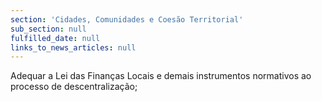 ```yaml
---
section: 'Cidades, Comunidades e Coesão Territorial'
sub_section: null
fulfilled_date: null
links_to_news_articles: null
---
```


Adequar a Lei das Finanças Locais e demais instrumentos normativos ao processo de descentralização;